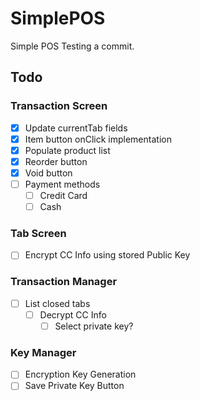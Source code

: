 # SimplePOS

Simple POS
Testing a commit.

## Todo

### Transaction Screen

- [x] Update currentTab fields
- [x] Item button onClick implementation
- [x] Populate product list
- [x] Reorder button
- [x] Void button
- [ ] Payment methods
  - [ ] Credit Card
  - [ ] Cash

### Tab Screen

- [ ] Encrypt CC Info using stored Public Key

### Transaction Manager

- [ ] List closed tabs
  - [ ] Decrypt CC Info
    - [ ] Select private key?

### Key Manager

- [ ] Encryption Key Generation
- [ ] Save Private Key Button
